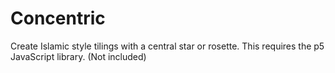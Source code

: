 # Concentric
Create Islamic style tilings with a central star or rosette. 
This requires the p5 JavaScript library. (Not included)
